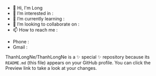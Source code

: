 - 👋 Hi, I'm Long
- 👀 I’m interested in :
- 🌱 I’m currently learning :
- 💞️ I’m looking to collaborate on :
- 📫 How to reach me :
+ Phone :
+ Gmail :

ThanhLongNe/ThanhLongNe is a ✨ special ✨ repository because its `README.md` (this file) appears on your GitHub profile.
You can click the Preview link to take a look at your changes.

